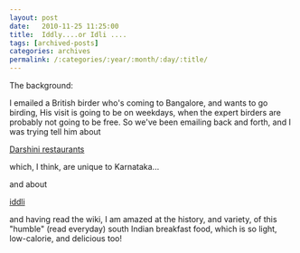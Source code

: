 ```yaml
---
layout: post
date:	2010-11-25 11:25:00
title:  Iddly....or Idli ....
tags: [archived-posts]
categories: archives
permalink: /:categories/:year/:month/:day/:title/
---
```

The background:

I emailed a British birder who's coming to Bangalore, and wants to go birding, His visit is going to be on weekdays, when the expert birders are probably not going to be free. So we've been emailing back and forth, and I was trying tell him about 

<a href="http://en.wikipedia.org/wiki/Darshini_%28restaurant%29"> Darshini restaurants </a>

which, I think, are unique to Karnataka...

and about

<a href="http://en.wikipedia.org/wiki/Idli"> iddli </a>


and having read the wiki, I am amazed at the history, and variety, of this "humble" (read everyday) south Indian breakfast food, which is so light, low-calorie, and delicious too!
